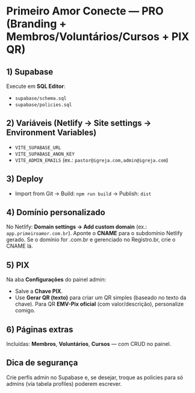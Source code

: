 # Primeiro Amor Conecte — PRO (Branding + Membros/Voluntários/Cursos + PIX QR)

## 1) Supabase
Execute em **SQL Editor**:
- `supabase/schema.sql`
- `supabase/policies.sql`

## 2) Variáveis (Netlify → Site settings → Environment Variables)
- `VITE_SUPABASE_URL`
- `VITE_SUPABASE_ANON_KEY`
- `VITE_ADMIN_EMAILS` (ex.: `pastor@igreja.com,admin@igreja.com`)

## 3) Deploy
- Import from Git → Build: `npm run build` → Publish: `dist`

## 4) Domínio personalizado
No Netlify: **Domain settings → Add custom domain** (ex.: `app.primeiroamor.com.br`).
Aponte o **CNAME** para o subdomínio Netlify gerado. Se o domínio for .com.br e gerenciado no Registro.br, crie o CNAME lá.

## 5) PIX
Na aba **Configurações** do painel admin:
- Salve a **Chave PIX**.
- Use **Gerar QR (texto)** para criar um QR simples (baseado no texto da chave). Para QR **EMV-Pix oficial** (com valor/descrição), personalize comigo.

## 6) Páginas extras
Incluídas: **Membros**, **Voluntários**, **Cursos** — com CRUD no painel.

## Dica de segurança
Crie perfis admin no Supabase e, se desejar, troque as policies para só admins (via tabela profiles) poderem escrever.
